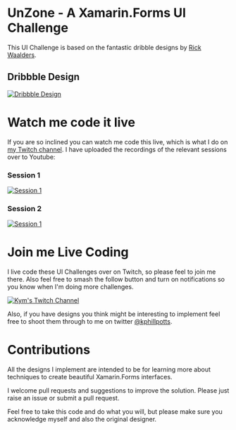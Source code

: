 # UnZone - A Xamarin.Forms UI Challenge

This UI Challenge is based on the fantastic dribble designs by [Rick Waalders](https://dribbble.com/shots/1551934-Unzone-Details-popup-animation).  

## Dribbble Design
[![Dribbble Design](https://cdn.dribbble.com/users/6458/screenshots/1551934/shot2b.gif)](https://dribbble.com/shots/1551934-Unzone-Details-popup-animation)

# Watch me code it live
If you are so inclined you can watch me code this live, which is what I do on [my Twitch channel](https://twitch.tv/kymphillpotts). I have uploaded the recordings of the relevant sessions over to Youtube:

### Session 1
[![Session 1](https://img.youtube.com/vi/fMtJANU0e20/0.jpg)](https://www.youtube.com/watch?v=fMtJANU0e20)

### Session 2
[![Session 1](https://img.youtube.com/vi/n6oEFvoAZ3k/0.jpg)](https://www.youtube.com/watch?v=n6oEFvoAZ3k)

# Join me Live Coding
I live code these UI Challenges over on Twitch, so please feel to join me there. Also feel free to smash the follow button and turn on notifications so you know when I'm doing more challenges.

[![Kym's Twitch Channel](https://kymphillpotts.com/assets/images/twitch_banner.png)](https://twitch.tv/kymphillpotts)

Also, if you have designs you think might be interesting to implement feel free to shoot them through to me on twitter [@kphillpotts](https://twitter.com/kphillpotts).

# Contributions
All the designs I implement are intended to be for learning more about techniques to create beautiful Xamarin.Forms interfaces. 

I welcome pull requests and suggestions to improve the solution. Please just raise an issue or submit a pull request.

Feel free to take this code and do what you will, but please make sure you acknowledge myself and also the original designer.
